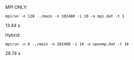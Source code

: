 MPI ONLY: 

    mpirun -n 128 ../main -n 102400 -i 10 -o mpi.dat -t 1
13.44 s

Hybrid:

    mpirun -n 8 ../main -n 102400 -i 10 -o openmp.dat -t 16

28.74 s